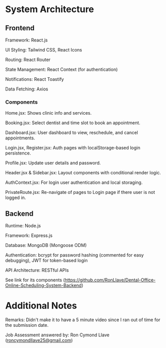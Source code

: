 # System Architecture
## Frontend

Framework: React.js

UI Styling: Tailwind CSS, React Icons

Routing: React Router

State Management: React Context (for authentication)

Notifications: React Toastify

Data Fetching: Axios

### Components

Home.jsx: Shows clinic info and services.

Booking.jsx: Select dentist and time slot to book an appointment.

Dashboard.jsx: User dashboard to view, reschedule, and cancel appointments.

Login.jsx, Register.jsx: Auth pages with localStorage-based login persistence.

Profile.jsx: Update user details and password.

Header.jsx & Sidebar.jsx: Layout components with conditional render logic.

AuthContext.jsx: For login user authentication and local storaging.

PrivateRoute.jsx: Re-navigate of pages to Login page if there user is not logged in.

## Backend 

Runtime: Node.js

Framework: Express.js

Database: MongoDB (Mongoose ODM)

Authentication: bcrypt for password hashing (commented for easy debugging), JWT for token-based login

API Architecture: RESTful APIs

See link for its components (https://github.com/RonLlave/Dental-Office-Online-Scheduling-System-Backend)


# Additional Notes
Remarks: Didn't make it to have a 5 minute video since I ran out of time for the submission date.

Job Assessment answered by: Ron Cymond Llave (roncymondllave25@gmail.com)
